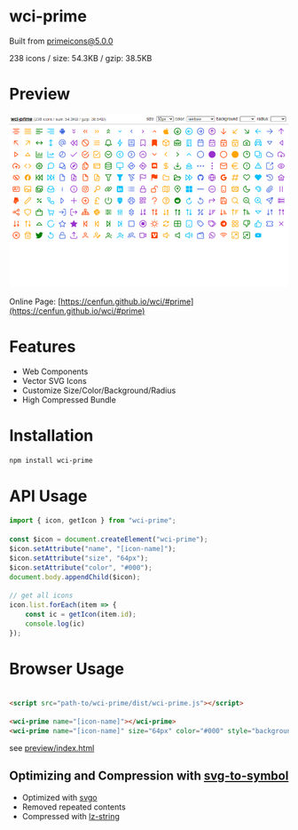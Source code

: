 # wci-prime
Built from [primeicons@5.0.0](https://github.com/primefaces/primeicons)  

238 icons / size: 54.3KB / gzip: 38.5KB  



# Preview
![screenshot](preview/screenshot.png)

Online Page: [https://cenfun.github.io/wci/#prime](https://cenfun.github.io/wci/#prime)

# Features
* Web Components
* Vector SVG Icons 
* Customize Size/Color/Background/Radius
* High Compressed Bundle
# Installation
```sh
npm install wci-prime
```
# API Usage
```js
import { icon, getIcon } from "wci-prime";

const $icon = document.createElement("wci-prime");
$icon.setAttribute("name", "[icon-name]");
$icon.setAttribute("size", "64px");
$icon.setAttribute("color", "#000");
document.body.appendChild($icon);

// get all icons
icon.list.forEach(item => {
    const ic = getIcon(item.id);
    console.log(ic)
});
```
# Browser Usage
```html

<script src="path-to/wci-prime/dist/wci-prime.js"></script>

<wci-prime name="[icon-name]"></wci-prime>
<wci-prime name="[icon-name]" size="64px" color="#000" style="background:#f5f5f5;"></wci-prime>
```
see [preview/index.html](preview/index.html)

## Optimizing and Compression with [svg-to-symbol](https://github.com/cenfun/svg-to-symbol)
* Optimized with [svgo](https://github.com/svg/svgo)
* Removed repeated contents
* Compressed with [lz-string](https://github.com/pieroxy/lz-string)